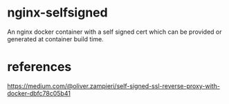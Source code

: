 # nginx-selfsigned
An nginx docker container with a self signed cert which can be provided or generated at container build time.

# references
https://medium.com/@oliver.zampieri/self-signed-ssl-reverse-proxy-with-docker-dbfc78c05b41



